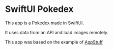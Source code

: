 #  SwiftUI Pokedex

This app is a Pokedex made in SwiftUI.

It uses data from an API and load images remotely.

This app was based on the example of [AppStuff](https://www.youtube.com/watch?v=f66ZCKEIZd4)
